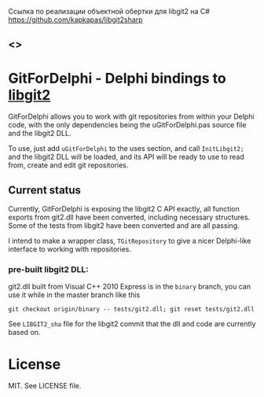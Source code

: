 Ссылка по реализации объектной обертки для libgit2 на C#
https://github.com/kapkapas/libgit2sharp

## <>

GitForDelphi - Delphi bindings to [libgit2](https://github.com/libgit2/libgit2)
=================================

GitForDelphi allows you to work with git repositories from within your Delphi code, with the only dependencies being the uGitForDelphi.pas source file and the libgit2 DLL.

To use, just add `uGitForDelphi` to the uses section, and call `InitLibgit2;` and the libgit2 DLL will be loaded, and its API will be ready to use to read from, create and edit git repositories.

Current status
--------------

Currently, GitForDelphi is exposing the libgit2 C API exactly, all function exports from git2.dll have been converted, including necessary structures. Some of the tests from libgit2 have been converted and are all passing.

I intend to make a wrapper class, `TGitRepository` to give a nicer Delphi-like interface to working with repositories.



### pre-built libgit2 DLL:

git2.dll built from Visual C++ 2010 Express is in the `binary` branch,
you can use it while in the master branch like this

    git checkout origin/binary -- tests/git2.dll; git reset tests/git2.dll

See `LIBGIT2_sha` file for the libgit2 commit that the dll and code are currently based on.

License
=======

MIT. See LICENSE file.

